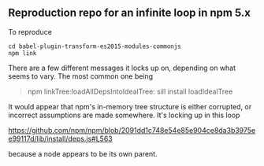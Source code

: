 ## Reproduction repo for an infinite loop in npm 5.x

To reproduce

```
cd babel-plugin-transform-es2015-modules-commonjs
npm link
```

There are a few different messages it locks up on, depending on what seems to vary. The most common one being

> npm linkTree:loadAllDepsIntoIdealTree: sill install loadIdealTree

It would appear that npm's in-memory tree structure is either corrupted, or incorrect assumptions are made somewhere. It's locking up in this loop

https://github.com/npm/npm/blob/2091dd1c748e54e85e904ce8da3b3975ee99117d/lib/install/deps.js#L563

because a node appears to be its own parent.
